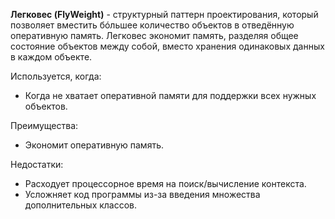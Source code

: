 **Легковес (FlyWeight)** - структурный паттерн проектирования, который позволяет вместить бóльшее количество объектов 
в отведённую оперативную память. Легковес экономит память, разделяя общее состояние объектов между собой, вместо 
хранения одинаковых данных в каждом объекте.

Используется, когда:
+ Когда не хватает оперативной памяти для поддержки всех нужных объектов.

Преимущества:
+ Экономит оперативную память.

Недостатки:
+ Расходует процессорное время на поиск/вычисление контекста.
+ Усложняет код программы из-за введения множества дополнительных классов.